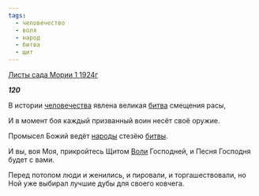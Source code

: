 ```yaml
---
tags:
  - человечество
  - воля
  - народ
  - битва
  - щит
---
```

[Листы сада Мории 1 1924г](https://127.0.0.1:4002/agni/1924)

___120___

В истории [человечества](../../../tags/#человечество) явлена великая [битва](../../../tags/#битва) смещения расы,   

И в момент боя каждый призванный воин несёт своё оружие.   

Промысел Божий ведёт [народы](../../../tags/#народ) стезёю [битвы](../../../tags/#битва).   

И вы, воя Моя, прикройтесь Щитом [Воли](../../../tags/#воля) Господней, и Песня Господня будет с вами.   

Перед потопом люди и женились, и пировали, и торгашествовали, но Ной уже выбирал лучшие дубы для своего ковчега.   

